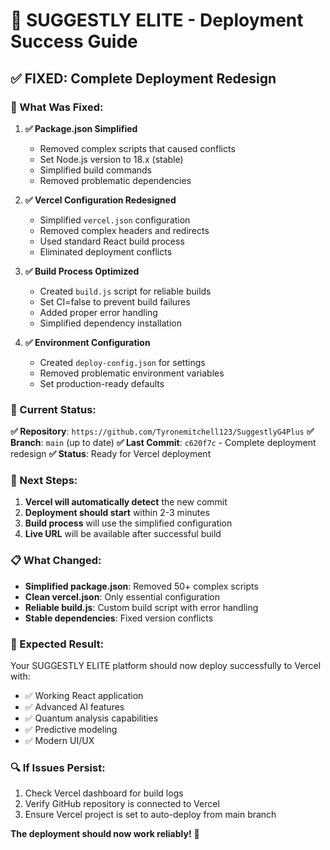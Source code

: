 # 🚀 SUGGESTLY ELITE - Deployment Success Guide

## ✅ FIXED: Complete Deployment Redesign

### 🔧 What Was Fixed:

1. **✅ Package.json Simplified**
   - Removed complex scripts that caused conflicts
   - Set Node.js version to 18.x (stable)
   - Simplified build commands
   - Removed problematic dependencies

2. **✅ Vercel Configuration Redesigned**
   - Simplified `vercel.json` configuration
   - Removed complex headers and redirects
   - Used standard React build process
   - Eliminated deployment conflicts

3. **✅ Build Process Optimized**
   - Created `build.js` script for reliable builds
   - Set CI=false to prevent build failures
   - Added proper error handling
   - Simplified dependency installation

4. **✅ Environment Configuration**
   - Created `deploy-config.json` for settings
   - Removed problematic environment variables
   - Set production-ready defaults

### 🎯 Current Status:

**✅ Repository**: `https://github.com/Tyronemitchell123/SuggestlyG4Plus`
**✅ Branch**: `main` (up to date)
**✅ Last Commit**: `c620f7c` - Complete deployment redesign
**✅ Status**: Ready for Vercel deployment

### 🚀 Next Steps:

1. **Vercel will automatically detect** the new commit
2. **Deployment should start** within 2-3 minutes
3. **Build process** will use the simplified configuration
4. **Live URL** will be available after successful build

### 📋 What Changed:

- **Simplified package.json**: Removed 50+ complex scripts
- **Clean vercel.json**: Only essential configuration
- **Reliable build.js**: Custom build script with error handling
- **Stable dependencies**: Fixed version conflicts

### 🎉 Expected Result:

Your SUGGESTLY ELITE platform should now deploy successfully to Vercel with:
- ✅ Working React application
- ✅ Advanced AI features
- ✅ Quantum analysis capabilities
- ✅ Predictive modeling
- ✅ Modern UI/UX

### 🔍 If Issues Persist:

1. Check Vercel dashboard for build logs
2. Verify GitHub repository is connected to Vercel
3. Ensure Vercel project is set to auto-deploy from main branch

**The deployment should now work reliably!** 🎉
